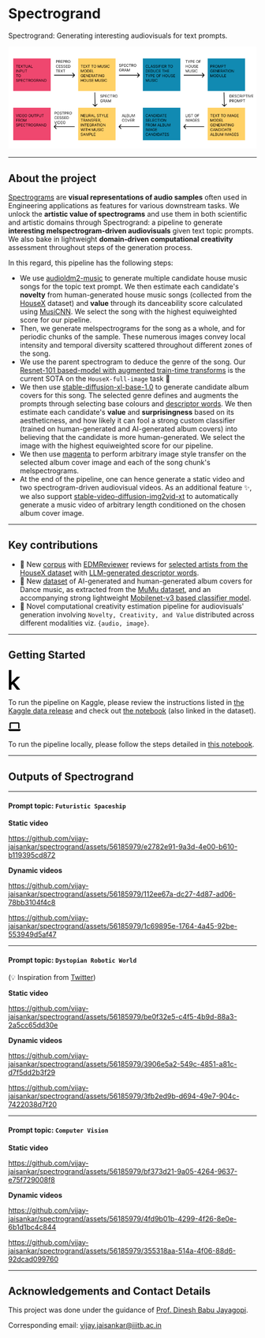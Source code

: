 # Spectrogrand
Spectrogrand: Generating interesting audiovisuals for text prompts.

![Architecture Diagram](./docs/static/Spectrogrand_Architecture_Diagram.png)

---

## About the project
[Spectrograms](https://en.wikipedia.org/wiki/Spectrogram#:~:text=A%20spectrogram%20is%20a%20visual,sonographs%2C%20voiceprints%2C%20or%20voicegrams.) are **visual representations of audio samples** often used in Engineering applications as features for various downstream tasks. We unlock the **artistic value of spectrograms** and use them in both scientific and artistic domains through Spectrogrand: a pipeline to generate **interesting melspectrogram-driven audiovisuals** given text topic prompts. We also bake in lightweight **domain-driven computational creativity** assessment throughout steps of the generation process.  

In this regard, this pipeline has the following steps:
- We use [audioldm2-music](https://huggingface.co/cvssp/audioldm2-music) to generate multiple candidate house music songs for the topic text prompt. We then estimate each candidate's **novelty** from human-generated house music songs (collected from the [HouseX](https://github.com/Gariscat/HouseX) dataset) and **value** through its danceability score calculated using [MusiCNN](https://essentia.upf.edu/reference/std_TensorflowPredictMusiCNN.html). We select the song with the highest equiweighted score for our pipeline.
- Then, we generate melspectrograms for the song as a whole, and for periodic chunks of the sample. These numerous images convey local intensity and temporal diversity scattered throughout different zones of the song.
- We use the parent spectrogram to deduce the genre of the song. Our [Resnet-101 based-model with augmented train-time transforms](./research/models/genre_classification.py) is the current SOTA on the `HouseX-full-image` task 🥳
- We then use [stable-diffusion-xl-base-1.0](https://huggingface.co/stabilityai/stable-diffusion-xl-base-1.0) to generate candidate album covers for this song. The selected genre defines and augments the prompts through selecting base colours and [descriptor words](./public/housex-processing/corpus). We then estimate each candidate's **value** and **surprisingness** based on its aestheticness, and how likely it can fool a strong custom classifier (trained on human-generated and AI-generated album covers) into believing that the candidate is more human-generated. We select the image with the highest equiweighted score for our pipeline.
- We then use [magenta](https://tfhub.dev/google/magenta/arbitrary-image-stylization-v1-256/2) to perform arbitrary image style transfer on the selected album cover image and each of the song chunk's melspectrograms.
- At the end of the pipeline, one can hence generate a static video and two spectrogram-driven audiovisual videos. As an additional feature ✨, we also support [
stable-video-diffusion-img2vid-xt](https://huggingface.co/stabilityai/stable-video-diffusion-img2vid-xt) to automatically generate a music video of arbitrary length conditioned on the chosen album cover image.

---

## Key contributions
- 📄 New [corpus](./public/housex-processing/corpus/) with [EDMReviewer](https://edmreviewer.com/) reviews for [selected artists from the HouseX dataset](./public/housex-processing/selected_artists.txt) with [LLM-generated descriptor words](./public/housex-processing/llm-outputs/).
- 📄 New [dataset](./public/mumu-processing/album-source-classification/) of AI-generated and human-generated album covers for Dance music, as extracted from the [MuMu dataset](https://www.upf.edu/web/mtg/mumu), and an accompanying strong lightweight [Mobilenet-v3 based classifier model](./research/models/surprise_estimation.py).
- 📌 Novel computational creativity estimation pipeline for audiovisuals' generation involving `Novelty, Creativity, and Value` distributed across different modalities viz. `{audio, image}`.

---

## Getting Started
<svg xmlns="http://www.w3.org/2000/svg" viewBox="0 0 320 512" width=5% height=5%><!--!Font Awesome Free 6.5.1 by @fontawesome - https://fontawesome.com License - https://fontawesome.com/license/free Copyright 2024 Fonticons, Inc.--><path d="M304.2 501.5L158.4 320.3 298.2 185c2.6-2.7 1.7-10.5-5.3-10.5h-69.2c-3.5 0-7 1.8-10.5 5.3L80.9 313.5V7.5q0-7.5-7.5-7.5H21.5Q14 0 14 7.5v497q0 7.5 7.5 7.5h51.9q7.5 0 7.5-7.5v-109l30.8-29.3 110.5 140.6c3 3.5 6.5 5.3 10.5 5.3h66.9q5.3 0 6-3z"/></svg>

To run the pipeline on Kaggle, please review the instructions listed in [the Kaggle data release](https://www.kaggle.com/datasets/vijayjaisankar/spectrogrand-public-release/) and check out [the notebook](https://www.kaggle.com/code/vijayjaisankar/spectrogrand-pipeline-official/) (also linked in the dataset). 

<svg xmlns="http://www.w3.org/2000/svg" viewBox="0 0 640 512" width=5% height=5%><!--!Font Awesome Free 6.5.1 by @fontawesome - https://fontawesome.com License - https://fontawesome.com/license/free Copyright 2024 Fonticons, Inc.--><path d="M128 32C92.7 32 64 60.7 64 96V352h64V96H512V352h64V96c0-35.3-28.7-64-64-64H128zM19.2 384C8.6 384 0 392.6 0 403.2C0 445.6 34.4 480 76.8 480H563.2c42.4 0 76.8-34.4 76.8-76.8c0-10.6-8.6-19.2-19.2-19.2H19.2z"/></svg>

To run the pipeline locally, please follow the steps detailed in [this notebook](./spectrogrand_pipeline.ipynb). 

---

## Outputs of Spectrogrand

---

####  Prompt topic: `Futuristic Spaceship`

**Static video**

https://github.com/vijay-jaisankar/spectrogrand/assets/56185979/e2782e91-9a3d-4e00-b610-b119395cd872

**Dynamic videos**

https://github.com/vijay-jaisankar/spectrogrand/assets/56185979/112ee67a-dc27-4d87-ad06-78bb3104f4c8

https://github.com/vijay-jaisankar/spectrogrand/assets/56185979/1c69895e-1764-4a45-92be-553949d5af47

---

####  Prompt topic: `Dystopian Robotic World`
(💡 Inspiration from [Twitter](https://twitter.com/punpeddler_/status/1766461639476588729))

**Static video**

https://github.com/vijay-jaisankar/spectrogrand/assets/56185979/be0f32e5-c4f5-4b9d-88a3-2a5cc65dd30e


**Dynamic videos**

https://github.com/vijay-jaisankar/spectrogrand/assets/56185979/3906e5a2-549c-4851-a81c-d7f5dd2b3f29

https://github.com/vijay-jaisankar/spectrogrand/assets/56185979/3fb2ed9b-d694-49e7-904c-7422038d7f20

---

####  Prompt topic: `Computer Vision`

**Static video**

https://github.com/vijay-jaisankar/spectrogrand/assets/56185979/bf373d21-9a05-4264-9637-e75f729008f8


**Dynamic videos**

https://github.com/vijay-jaisankar/spectrogrand/assets/56185979/4fd9b01b-4299-4f26-8e0e-6b1d1bc4c844

https://github.com/vijay-jaisankar/spectrogrand/assets/56185979/355318aa-514a-4f06-88d6-92dcad099760

---

## Acknowledgements and Contact Details
This project was done under the guidance of [Prof. Dinesh Babu Jayagopi](https://www.iiitb.ac.in/faculty/dinesh-babu-jayagopi).

Corresponding email: vijay.jaisankar@iiitb.ac.in
